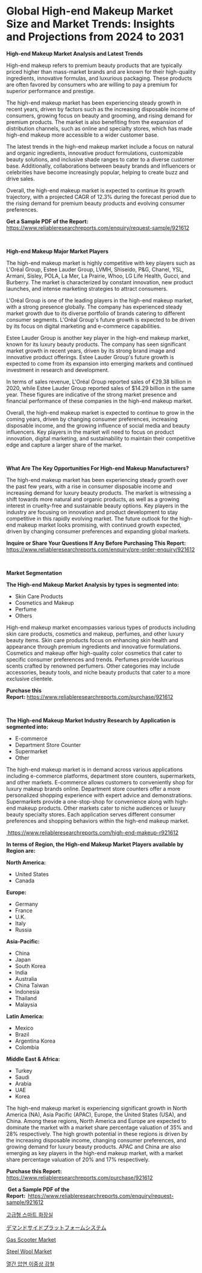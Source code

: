 <p><h1>Global High-end Makeup Market Size and Market Trends: Insights and Projections from 2024 to 2031</h1></p><p><strong>High-end Makeup Market Analysis and Latest Trends</strong></p>
<p><p>High-end makeup refers to premium beauty products that are typically priced higher than mass-market brands and are known for their high-quality ingredients, innovative formulas, and luxurious packaging. These products are often favored by consumers who are willing to pay a premium for superior performance and prestige.</p><p>The high-end makeup market has been experiencing steady growth in recent years, driven by factors such as the increasing disposable income of consumers, growing focus on beauty and grooming, and rising demand for premium products. The market is also benefiting from the expansion of distribution channels, such as online and specialty stores, which has made high-end makeup more accessible to a wider customer base.</p><p>The latest trends in the high-end makeup market include a focus on natural and organic ingredients, innovative product formulations, customizable beauty solutions, and inclusive shade ranges to cater to a diverse customer base. Additionally, collaborations between beauty brands and influencers or celebrities have become increasingly popular, helping to create buzz and drive sales.</p><p>Overall, the high-end makeup market is expected to continue its growth trajectory, with a projected CAGR of 12.3% during the forecast period due to the rising demand for premium beauty products and evolving consumer preferences.</p></p>
<p><strong>Get a Sample PDF of the Report:&nbsp;</strong> <a href="https://www.reliableresearchreports.com/enquiry/request-sample/921612">https://www.reliableresearchreports.com/enquiry/request-sample/921612</a></p>
<p>&nbsp;</p>
<p><strong>High-end Makeup Major Market Players</strong></p>
<p><p>The high-end makeup market is highly competitive with key players such as L'Oréal Group, Estee Lauder Group, LVMH, Shiseido, P&G, Chanel, YSL, Armani, Sisley, POLA, La Mer, La Prairie, Whoo, LG Life Health, Gucci, and Burberry. The market is characterized by constant innovation, new product launches, and intense marketing strategies to attract consumers.</p><p>L'Oréal Group is one of the leading players in the high-end makeup market, with a strong presence globally. The company has experienced steady market growth due to its diverse portfolio of brands catering to different consumer segments. L'Oréal Group's future growth is expected to be driven by its focus on digital marketing and e-commerce capabilities.</p><p>Estee Lauder Group is another key player in the high-end makeup market, known for its luxury beauty products. The company has seen significant market growth in recent years, driven by its strong brand image and innovative product offerings. Estee Lauder Group's future growth is expected to come from its expansion into emerging markets and continued investment in research and development.</p><p>In terms of sales revenue, L'Oréal Group reported sales of €29.38 billion in 2020, while Estee Lauder Group reported sales of $14.29 billion in the same year. These figures are indicative of the strong market presence and financial performance of these companies in the high-end makeup market.</p><p>Overall, the high-end makeup market is expected to continue to grow in the coming years, driven by changing consumer preferences, increasing disposable income, and the growing influence of social media and beauty influencers. Key players in the market will need to focus on product innovation, digital marketing, and sustainability to maintain their competitive edge and capture a larger share of the market.</p></p>
<p>&nbsp;</p>
<p><strong>What Are The Key Opportunities For High-end Makeup Manufacturers?</strong></p>
<p><p>The high-end makeup market has been experiencing steady growth over the past few years, with a rise in consumer disposable income and increasing demand for luxury beauty products. The market is witnessing a shift towards more natural and organic products, as well as a growing interest in cruelty-free and sustainable beauty options. Key players in the industry are focusing on innovation and product development to stay competitive in this rapidly evolving market. The future outlook for the high-end makeup market looks promising, with continued growth expected, driven by changing consumer preferences and expanding global markets.</p></p>
<p><strong>Inquire or Share Your Questions If Any Before Purchasing This Report:</strong> <a href="https://www.reliableresearchreports.com/enquiry/pre-order-enquiry/921612">https://www.reliableresearchreports.com/enquiry/pre-order-enquiry/921612</a></p>
<p>&nbsp;</p>
<p><strong>Market Segmentation</strong></p>
<p><strong>The High-end Makeup Market Analysis by types is segmented into:</strong></p>
<p><ul><li>Skin Care Products</li><li>Cosmetics and Makeup</li><li>Perfume</li><li>Others</li></ul></p>
<p><p>High-end makeup market encompasses various types of products including skin care products, cosmetics and makeup, perfumes, and other luxury beauty items. Skin care products focus on enhancing skin health and appearance through premium ingredients and innovative formulations. Cosmetics and makeup offer high-quality color cosmetics that cater to specific consumer preferences and trends. Perfumes provide luxurious scents crafted by renowned perfumers. Other categories may include accessories, beauty tools, and niche beauty products that cater to a more exclusive clientele.</p></p>
<p><strong>Purchase this Report:&nbsp;</strong><a href="https://www.reliableresearchreports.com/purchase/921612">https://www.reliableresearchreports.com/purchase/921612</a></p>
<p>&nbsp;</p>
<p><strong>The High-end Makeup Market Industry Research by Application is segmented into:</strong></p>
<p><ul><li>E-commerce</li><li>Department Store Counter</li><li>Supermarket</li><li>Other</li></ul></p>
<p><p>The high-end makeup market is in demand across various applications including e-commerce platforms, department store counters, supermarkets, and other markets. E-commerce allows customers to conveniently shop for luxury makeup brands online. Department store counters offer a more personalized shopping experience with expert advice and demonstrations. Supermarkets provide a one-stop-shop for convenience along with high-end makeup products. Other markets cater to niche audiences or luxury beauty specialty stores. Each application serves different consumer preferences and shopping behaviors within the high-end makeup market.</p></p>
<p><a href="https://www.reliableresearchreports.com/high-end-makeup-r921612">&nbsp;https://www.reliableresearchreports.com/high-end-makeup-r921612</a></p>
<p><strong>In terms of Region, the High-end Makeup Market Players available by Region are:</strong></p>
<p>
    <p> <strong> North America: </strong>
        <ul>
            <li>United States</li>
            <li>Canada</li>
        </ul>
        </p> 
    <p> <strong> Europe: </strong>
        <ul>
            <li>Germany</li>
            <li>France</li>
            <li>U.K.</li>
            <li>Italy</li>
            <li>Russia</li>
        </ul>
        </p> 
    <p> <strong> Asia-Pacific: </strong>
        <ul>
            <li>China</li>
            <li>Japan</li>
            <li>South Korea</li>
            <li>India</li>
            <li>Australia</li>
            <li>China Taiwan</li>
            <li>Indonesia</li>
            <li>Thailand</li>
            <li>Malaysia</li>
        </ul>
        </p> 
    <p> <strong> Latin America: </strong>
        <ul>
            <li>Mexico</li>
            <li>Brazil</li>
            <li>Argentina Korea</li>
            <li>Colombia</li>
        </ul>
        </p> 
    <p> <strong> Middle East & Africa: </strong>
        <ul>
            <li>Turkey</li>
            <li>Saudi</li>
            <li>Arabia</li>
            <li>UAE</li>
            <li>Korea</li>
        </ul>
    </p>
    </p>
<p><p>The high-end makeup market is experiencing significant growth in North America (NA), Asia Pacific (APAC), Europe, the United States (USA), and China. Among these regions, North America and Europe are expected to dominate the market with a market share percentage valuation of 35% and 28% respectively. The high growth potential in these regions is driven by the increasing disposable income, changing consumer preferences, and growing demand for luxury beauty products. APAC and China are also emerging as key players in the high-end makeup market, with a market share percentage valuation of 20% and 17% respectively.</p></p>
<p><strong>Purchase this Report: </strong><a href="https://www.reliableresearchreports.com/purchase/921612">https://www.reliableresearchreports.com/purchase/921612</a></p>
<p>&nbsp;<strong>Get a Sample PDF of the Report:&nbsp;&nbsp;</strong><a href="https://www.reliableresearchreports.com/enquiry/request-sample/921612">https://www.reliableresearchreports.com/enquiry/request-sample/921612</a></p>
<p><strong></strong></p>
<p><p><a href="https://medium.com/@sandubujor71/%ED%95%98%EC%9D%B4%EC%97%94%EB%93%9C-%EC%8A%A4%EB%A7%88%ED%8A%B8-%ED%99%94%EC%9E%A5%EC%8B%A4-%EC%8B%9C%EC%9E%A5-%EA%B7%9C%EB%AA%A8%EB%8A%94-%EC%97%B0%ED%8F%89%EA%B7%A0-%EC%84%B1%EC%9E%A5%ED%95%98%EA%B3%A0-%EC%9E%88%EC%8A%B5%EB%8B%88%EB%8B%A4-87d84ace289e">고급형 스마트 화장실</a></p><p><a href="https://medium.com/@grarrity46851/%E9%9C%80%E8%A6%81%E5%81%B4%E3%83%97%E3%83%A9%E3%83%83%E3%83%88%E3%83%95%E3%82%A9%E3%83%BC%E3%83%A0%E3%82%B7%E3%82%B9%E3%83%86%E3%83%A0%E6%A5%AD%E7%95%8C%E3%81%AE%E6%B4%9E%E5%AF%9F-2031%E5%B9%B4%E3%81%BE%E3%81%A7%E3%81%AE%E5%B8%82%E5%A0%B4%E3%81%AE%E8%B2%A1%E5%8B%99%E7%8A%B6%E6%B3%81-%E5%B8%82%E5%A0%B4%E8%A6%8F%E6%A8%A1-%E3%81%8A%E3%82%88%E3%81%B3%E5%8F%8E%E7%9B%8A%E5%88%86%E6%9E%90-e8b22d31e7a0">デマンドサイドプラットフォームシステム</a></p><p><a href="https://github.com/provorikovar/Market-Research-Report-List-5/blob/main/gas-scooter-market.md">Gas Scooter Market</a></p><p><a href="https://github.com/CliffMedina6/Market-Research-Report-List-5/blob/main/steel-wool-market.md">Steel Wool Market</a></p><p><a href="https://github.com/vanessagrant665567/Market-Research-Report-List-1/blob/main/7811015152573.md">열간 압연 이중상 강철</a></p></p>